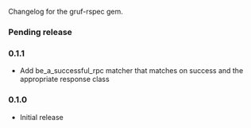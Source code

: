 Changelog for the gruf-rspec gem.

### Pending release

### 0.1.1

* Add be_a_successful_rpc matcher that matches on success and the appropriate response class

### 0.1.0

* Initial release

